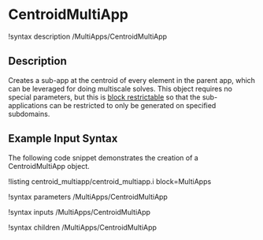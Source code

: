 # CentroidMultiApp

!syntax description /MultiApps/CentroidMultiApp

## Description

Creates a sub-app at the centroid of every element in the parent app, which can be leveraged for
doing multiscale solves. This object requires no special parameters, but this is
[block restrictable](BlockRestrictable.md) so that the sub-applications can be restricted to only
be generated on specified subdomains.

## Example Input Syntax

The following code snippet demonstrates the creation of a CentroidMultiApp object.

!listing centroid_multiapp/centroid_multiapp.i block=MultiApps

!syntax parameters /MultiApps/CentroidMultiApp

!syntax inputs /MultiApps/CentroidMultiApp

!syntax children /MultiApps/CentroidMultiApp
